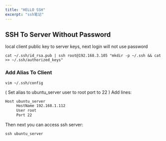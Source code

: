 ```yaml
---
title: "HELLO SSH"
excerpt: "ssh笔记"
---
```


## SSH To Server Without Password

local client public key to server keys, next login will not use password
```shell
cat ~/.ssh/id_rsa.pub | ssh root@192.168.3.105 "mkdir -p ~/.ssh && cat >> ~/.ssh/authorized_keys"
```

### Add Alias To Client

```shell
vim ~/.ssh/config
```

(
    Set alias to ubuntu_server
    user to root
    port to 22
)
Add lines:


```txt
Host ubuntu_server
     HostName 192.168.1.112
     User root
     Port 22
```

Then next you can access ssh server:

```shell
ssh ubuntu_server
```

